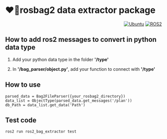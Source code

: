 # ❤️‍🔥rosbag2 data extractor package
<div align="right">

  <a href="">![Ubuntu](https://img.shields.io/badge/Ubuntu-22.04-green)</a>
  <a href="">![ROS2](https://img.shields.io/badge/ROS2-humble-blue)</a>

</div>

## How to add ros2 messages to convert in python data type
1. Add your python data type in the folder **'/type'**

2. In **'/bag_parser/object.py'**, add your function to connect with **'/type'**


## How to use

    parsed_data = Bag2FileParser({your_rosbag2_directory})
    data_list = ObjectType(parsed_data.get_messages('/plan'))
    db_Path = data_list.get_data('Path')

## Test code

    ros2 run ros2_bag_extractor test